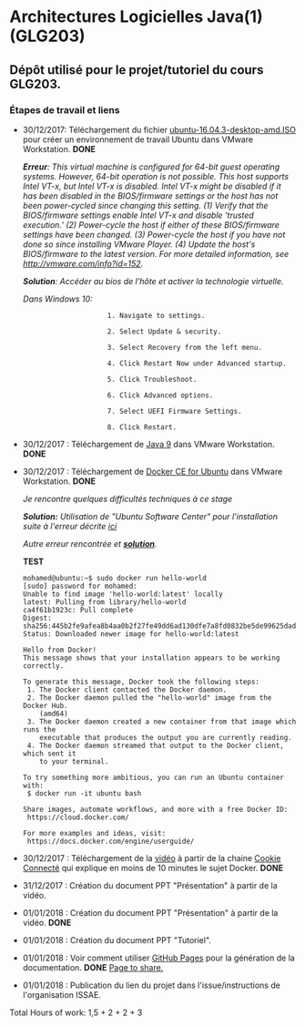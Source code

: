 # Architectures Logicielles Java(1) (GLG203)

## Dépôt utilisé pour le projet/tutoriel du cours GLG203.

### Étapes de travail et liens

- 30/12/2017: Téléchargement du fichier [ubuntu-16.04.3-desktop-amd.ISO](http://releases.ubuntu.com/16.04.3/ubuntu-16.04.3-desktop-amd64.iso?_ga=2.141958513.275425082.1514648910-708044463.1514648910) pour créer un environnement de travail Ubuntu dans VMware Workstation. **DONE**

    ***Erreur**: This virtual machine is configured for 64-bit guest operating systems. However, 64-bit operation is not possible.
    This host supports Intel VT-x, but Intel VT-x is disabled.
    Intel VT-x might be disabled if it has been disabled in the BIOS/firmware settings or the host has not been power-cycled since changing this setting.
    (1) Verify that the BIOS/firmware settings enable Intel VT-x and disable 'trusted execution.'
    (2) Power-cycle the host if either of these BIOS/firmware settings have been changed.
    (3) Power-cycle the host if you have not done so since installing VMware Player.
    (4) Update the host's BIOS/firmware to the latest version.
    For more detailed information, see http://vmware.com/info?id=152.*
    
    ***Solution**: Accéder au bios de l'hôte et activer la technologie virtuelle.* 

   *Dans Windows 10:*
```
                        1. Navigate to settings.

                        2. Select Update & security.

                        3. Select Recovery from the left menu.

                        4. Click Restart Now under Advanced startup.

                        5. Click Troubleshoot.

                        6. Click Advanced options.

                        7. Select UEFI Firmware Settings.

                        8. Click Restart.
```
    
- 30/12/2017  : Téléchargement de [Java 9](http://www.oracle.com/technetwork/java/javase/downloads/jdk9-downloads-3848520.html) dans VMware Workstation. **DONE**

- 30/12/2017  : Téléchargement de [Docker CE for Ubuntu](https://docs.docker.com/engine/installation/linux/docker-ce/ubuntu/#upgrade-docker-ce) dans VMware Workstation. **DONE**

   *Je rencontre quelques difficultés techniques à ce stage*

   ***Solution:** Utilisation de "Ubuntu Software Center" pour l'installation suite à l'erreur décrite [ici](https://askubuntu.com/questions/760034/waiting-to-install-for-ever-ubuntu-software-16-04)*
   
   *Autre erreur rencontrée et [**solution**](https://techoverflow.net/2017/03/01/solving-docker-permission-denied-while-trying-to-connect-to-the-docker-daemon-socket/).*
   
   **TEST**
   ```
   mohamed@ubuntu:~$ sudo docker run hello-world
   [sudo] password for mohamed: 
   Unable to find image 'hello-world:latest' locally
   latest: Pulling from library/hello-world
   ca4f61b1923c: Pull complete 
   Digest: sha256:445b2fe9afea8b4aa0b2f27fe49dd6ad130dfe7a8fd0832be5de99625dad47cd
   Status: Downloaded newer image for hello-world:latest

   Hello from Docker!
   This message shows that your installation appears to be working correctly.

   To generate this message, Docker took the following steps:
    1. The Docker client contacted the Docker daemon.
    2. The Docker daemon pulled the "hello-world" image from the Docker Hub.
       (amd64)
    3. The Docker daemon created a new container from that image which runs the
       executable that produces the output you are currently reading.
    4. The Docker daemon streamed that output to the Docker client, which sent it
       to your terminal.

   To try something more ambitious, you can run an Ubuntu container with:
    $ docker run -it ubuntu bash

   Share images, automate workflows, and more with a free Docker ID:
    https://cloud.docker.com/

   For more examples and ideas, visit:
    https://docs.docker.com/engine/userguide/

   ```

- 30/12/2017   :  Téléchargement de la [vidéo](https://www.youtube.com/watch?v=caXHwYC3tq8&index=2&list=PLP0aqyZ5GFdlIIXhGEbJOndZUUqIppqED) à partir de la chaine [Cookie Connecté](https://www.youtube.com/channel/UC5cs06DgLFeyLIF_II7lWCQ/about) qui explique en moins de 10 minutes le sujet Docker. **DONE**
  
- 31/12/2017   :  Création du document PPT "Présentation" à partir de la vidéo. 

- 01/01/2018   :  Création du document PPT "Présentation" à partir de la vidéo. **DONE**

- 01/01/2018   :  Création du document PPT "Tutoriel".

- 01/01/2018   :  Voir comment utiliser [GitHub Pages](https://help.github.com/categories/github-pages-basics/) pour la génération de la documentation. **DONE** [Page to share.](https://mohamadsabra.github.io/GLG203/)

- 01/01/2018   :  Publication du lien du projet dans l'issue/instructions de l'organisation ISSAE.


Total Hours of work: 1,5 + 2 + 2 + 3 
